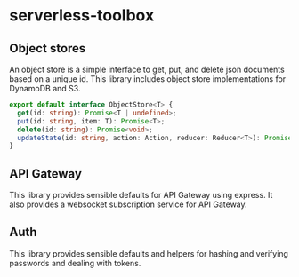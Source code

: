 # serverless-toolbox

## Object stores

An object store is a simple interface to get, put, and delete json documents based on a unique id. This library includes object store implementations for DynamoDB and S3.

```TypeScript
export default interface ObjectStore<T> {
  get(id: string): Promise<T | undefined>;
  put(id: string, item: T): Promise<T>;
  delete(id: string): Promise<void>;
  updateState(id: string, action: Action, reducer: Reducer<T>): Promise<T>;
}
```

## API Gateway

This library provides sensible defaults for API Gateway using express. It also provides a websocket subscription service for API Gateway.

## Auth

This library provides sensible defaults and helpers for hashing and verifying passwords and dealing with tokens.
